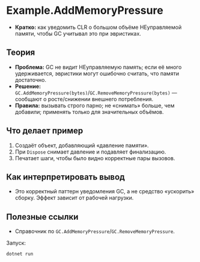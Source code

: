# Example.AddMemoryPressure

- **Кратко:** как уведомить CLR о большом объёме НЕуправляемой памяти, чтобы GC учитывал это при эвристиках.

## Теория
- **Проблема:** GC не видит НЕуправляемую память; если её много удерживается, эвристики могут ошибочно считать, что памяти достаточно.
- **Решение:** `GC.AddMemoryPressure(bytes)`/`GC.RemoveMemoryPressure(bytes)` — сообщают о росте/снижении внешнего потребления.
- **Правила:** вызывать строго парно; не «снимать» больше, чем добавили; применять только для значительных объёмов.

## Что делает пример
1. Создаёт объект, добавляющий «давление памяти».
2. При `Dispose` снимает давление и подавляет финализацию.
3. Печатает шаги, чтобы было видно корректные пары вызовов.

## Как интерпретировать вывод
- Это корректный паттерн уведомления GC, а не средство «ускорить» сборку. Эффект зависит от рабочей нагрузки.

## Полезные ссылки
- Справочник по `GC.AddMemoryPressure`/`GC.RemoveMemoryPressure`.

Запуск:
```
dotnet run
```
